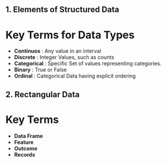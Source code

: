 ## 1. Elements of Structured Data
# Key Terms for Data Types
* **Continuos** : Any value in an interval	
* **Discrete** : Integer Values, such as counts
* **Categorical** : Specific Set of values representing categories.
* **Binary** : True or False
* **Ordinal** : Categorical Data having explicit ordering

## 2. Rectangular Data
# Key Terms
* **Data Frame**
* **Feature**
* **Outcome**
* **Records**